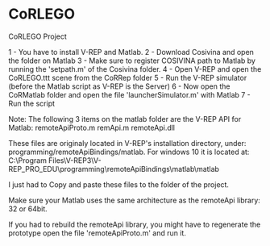 # CoRLEGO
CoRLEGO Project

1 - You have to install V-REP and Matlab. 
2 - Download Cosivina and open the folder on Matlab
3 - Make sure to register COSIVINA path to Matlab by running the 'setpath.m' of the Cosivina folder.
4 - Open V-REP and open the CoRLEGO.ttt scene from the CoRRep folder
5 - Run the V-REP simulator (before the Matlab script as V-REP is the Server)
6 - Now open the CoRMatlab folder and open the file 'launcherSimulator.m' with Matlab
7 - Run the script 

Note:
The following 3 items on the matlab folder are the V-REP API for Matlab:
remoteApiProto.m
remApi.m
remoteApi.dll

These files are originaly located in V-REP's installation directory, under: programming/remoteApiBindings/matlab.
For windows 10 it is located at: 
C:\Program Files\V-REP3\V-REP_PRO_EDU\programming\remoteApiBindings\matlab\matlab

I just had to Copy and paste these files to the folder of the project.
    
Make sure your Matlab uses the same architecture as the remoteApi library: 32 or 64bit.

If you had to rebuild the remoteApi library, you might have to regenerate the prototype open the file 'remoteApiProto.m' and run it.
